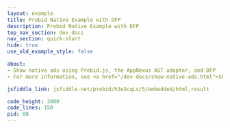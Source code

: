 ```yaml
---
layout: example
title: Prebid Native Example with DFP
description: Prebid Native Example with DFP
top_nav_section: dev_docs
nav_section: quick-start
hide: true
use_old_example_style: false

about:
- Show native ads using Prebid.js, the AppNexus AST adapter, and DFP
- For more information, see <a href="/dev-docs/show-native-ads.html">Show Native Ads with Prebid.js</a>

jsfiddle_link: jsfiddle.net/prebid/h3e3cqLs/5/embedded/html,result

code_height: 3000
code_lines: 150
pid: 80
---
```

